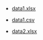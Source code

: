 - [data1.xlsx](./data1.xlsx "download")

- [data1.csv](./data1.csv "download")

- [data2.xlsx](./data2.xlsx "download")